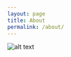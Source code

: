 ```yaml
---
layout: page
title: About
permalink: /about/
---
```


![alt text](https://www.deweyjames.com/wp-content/uploads/2018/04/under-construction.jpg "Sorry!!")

